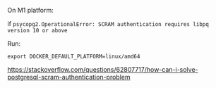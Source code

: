 
On M1 platform:

if `psycopg2.OperationalError: SCRAM authentication requires libpq version 10 or above`

Run:
```
export DOCKER_DEFAULT_PLATFORM=linux/amd64
```
https://stackoverflow.com/questions/62807717/how-can-i-solve-postgresql-scram-authentication-problem
